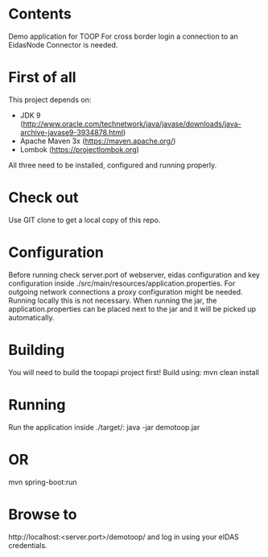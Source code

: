 # Contents #
Demo application for TOOP 
For cross border login a connection to an EidasNode Connector is needed.

# First of all #
This project depends on:
- JDK 9 (http://www.oracle.com/technetwork/java/javase/downloads/java-archive-javase9-3934878.html)
- Apache Maven 3x (https://maven.apache.org/)
- Lombok (https://projectlombok.org)

All three need to be installed, configured and running properly.

# Check out #
Use GIT clone to get a local copy of this repo.

# Configuration #
Before running check server.port of webserver, eidas configuration and key configuration inside ./src/main/resources/application.properties.
For outgoing network connections a proxy configuration might be needed. Running locally this is not necessary.
When running the jar, the application.properties can be placed next to the jar and it will be picked up automatically.

# Building #
You will need to build the toopapi project first!
Build using:
mvn clean install

# Running #
Run the application inside ./target/:
java -jar demotoop<version>.jar

# OR #
mvn spring-boot:run

# Browse to # 
http://localhost:<server.port>/demotoop/ and log in using your eIDAS credentials.